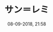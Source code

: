 ---
title: サン＝レミ
created: 09-11-2017, 13:22
date: 08-09-2018, 21:58
modified: 17-10-2019, 23:37
itempage: Article
taxonomy:
    category: [docs, ja]
content:
    items:
       '@taxonomy':
         category: [remi, ja]
    order:
        by: default
        dir: asc
    limit: 1
    pagination: true
metadata:
   description: 'ランス・ノートルダム大聖堂での歴代フランス国王たちの聖別式（戴冠式）を成立させた歴史の元にある、ヤコブス・デ・ヴォラギネが書いたレゲンダ・アウレア（黄金伝説）の第１６章と第１４１章においての聖レミギウス（サン＝レミ）の生拝を文書で紹介する。'
   keywords: 'ランス, サン＝レミ, 聖レミギウス, クロヴィス１世, クロヴィスの洗礼, ヤコブス・デ・ヴォラギネ, レゲンダ・アウレア, 黄金伝説'
   image: clovis_700x949.jpg
   image_height: 700
   image_width: 949
   image_title: "聖アエギディウスの画家、《クロヴィス１世の洗礼》"
   image_legend: "クロヴィス１世がランス大司教の聖レミギウスから洗礼を受けている。"
   'twitter:card': summary
significantlinks: ["https://github.com/tidiview/francois-vidit.com/blob/master/user/sites/docs/pages/01.home/03.reims/02.saint-remi/docs_with_pages.ja.md"]
specialty: ["フランス歴史", "古代末期", "キリスト教", "聖職者", "ランス", "サン＝レミ", "聖レミギウス", "クロヴィス１世", "クロヴィスの洗礼", "ヤコブス・デ・ヴォラギネ", "レゲンダ・アウレア", "黄金伝説", "ランス・ノートルダム大聖堂"]
shortcode-core:
   active: true
sitemap:
   changefreq: weekly
   priority: 0.9
---